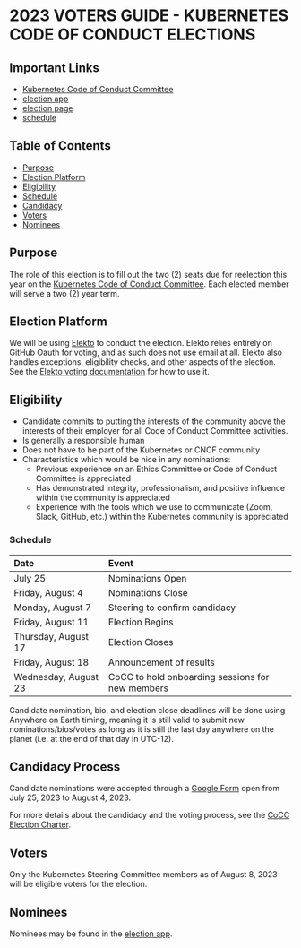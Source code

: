 # 2023 VOTERS GUIDE - KUBERNETES CODE OF CONDUCT ELECTIONS

## Important Links

* [Kubernetes Code of Conduct Committee]
* [election app]
* [election page]
* [schedule](#schedule)

## Table of Contents

* [Purpose](#purpose)
* [Election Platform](#election-platform)
* [Eligibility](#eligibility)
* [Schedule](#schedule)
* [Candidacy](#candidacy-process)
* [Voters](#voters)
* [Nominees](#nominees)

## Purpose

The role of this election is to fill out the two (2) seats due for
reelection this year on the [Kubernetes Code of Conduct Committee]. Each elected
member will serve a two (2) year term.

## Election Platform

We will be using [Elekto] to conduct the election. Elekto relies entirely on GitHub Oauth for
voting, and as such does not use email at all. Elekto also handles exceptions,
eligibility checks, and other aspects of the election. See the [Elekto voting documentation]
for how to use it.

## Eligibility

* Candidate commits to putting the interests of the community above the interests of their employer for all Code of Conduct Committee activities.
* Is generally a responsible human
* Does not have to be part of the Kubernetes or CNCF community
* Characteristics which would be nice in any nominations:
  * Previous experience on an Ethics Committee or Code of Conduct Committee is appreciated
  * Has demonstrated integrity, professionalism, and positive influence within the community is appreciated
  * Experience with the tools which we use to communicate (Zoom, Slack, GitHub, etc.) within the Kubernetes community is appreciated

### Schedule

| Date                    | Event                                             |
|:------------------------|:--------------------------------------------------|
| July 25                 | Nominations Open                                  |
| Friday, August 4        | Nominations Close                                 |
| Monday, August 7        | Steering to confirm candidacy                     |
| Friday, August 11       | Election Begins                                   |
| Thursday, August 17     | Election Closes                                   |
| Friday, August 18       | Announcement of results                           |
| Wednesday, August 23    | CoCC to hold onboarding sessions for new members  |

Candidate nomination, bio, and election close deadlines will be done using Anywhere on Earth timing, meaning it is still valid to submit new nominations/bios/votes as long as it is still the last day anywhere on the planet (i.e. at the end of that day in UTC-12).

## Candidacy Process

Candidate nominations were accepted through a [Google Form] open from July 25, 2023 to August 4, 2023.

For more details about the candidacy and the voting process, see the [CoCC Election Charter].

## Voters

Only the Kubernetes Steering Committee members as of August 8, 2023 will be eligible voters for the election.

## Nominees

Nominees may be found in the [election app].

[Kubernetes Code of Conduct Committee]: https://github.com/kubernetes/community/blob/master/committee-code-of-conduct
[election app]: https://elections.k8s.io
[election page]: https://elections.k8s.io/app/elections/code-of-conduct---2023
[Elekto]: https://elekto.dev
[Elekto voting documentation]: https://elekto.dev/docs/voting/
[Google Form]: https://forms.gle/YQvofRb14Jbu2mjc6
[CoCC Election Charter]: https://github.com/kubernetes/community/blob/master/committee-code-of-conduct/election.md
